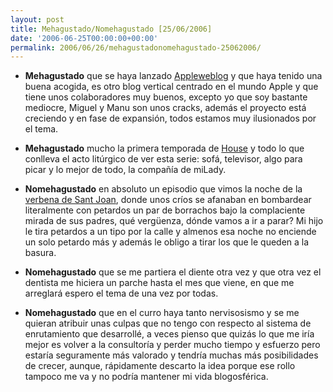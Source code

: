```yaml
---
layout: post
title: Mehagustado/Nomehagustado [25/06/2006]
date: '2006-06-25T00:00:00+00:00'
permalink: 2006/06/26/mehagustadonomehagustado-25062006/
---
```

- <span style="font-weight:bold;">Mehagustado</span> que se haya lanzado <a href="http://es.appleweblog.com/">Appleweblog</a> y que haya tenido una buena acogida, es otro blog vertical centrado en el mundo Apple y que tiene unos colaboradores muy buenos, excepto yo que soy bastante mediocre, Miguel y Manu son unos cracks, además el proyecto está creciendo y en fase de expansión, todos estamos muy ilusionados por el tema.

- <span style="font-weight:bold;">Mehagustado</span> mucho la primera temporada de <a href="http://www.imdb.com/title/tt0412142/">House</a> y todo lo que conlleva el acto litúrgico de ver esta serie: sofá, televisor, algo para picar y lo mejor de todo, la compañía de miLady.

- <span style="font-weight:bold;">Nomehagustado</span> en absoluto un episodio que vimos la noche de la <a href="http://www.sgci.mec.es/au/sanjuan.htm">verbena de Sant Joan</a>, donde unos críos se afanaban en bombardear literalmente con petardos un par de borrachos bajo la complaciente mirada de sus padres, qué vergüenza, dónde vamos a ir a parar? Mi hijo le tira petardos a un tipo por la calle y almenos esa noche no enciende un solo petardo más y además le obligo a tirar los que le queden a la basura.

- <span style="font-weight:bold;">Nomehagustado</span> que se me partiera el diente otra vez y que otra vez el dentista me hiciera un parche hasta el mes que viene, en que me arreglará espero el tema de una vez por todas.

- <span style="font-weight:bold;">Nomehagustado</span> que en el curro haya tanto nervisosismo y se me quieran atribuir unas culpas que no tengo con respecto al sistema de enrutamiento que desarrollé, a veces pienso que quizás lo que me iría mejor es volver a la consultoría y perder mucho tiempo y esfuerzo pero estaría seguramente más valorado y tendría muchas más posibilidades de crecer, aunque, rápidamente descarto la idea porque ese rollo tampoco me va y no podría mantener mi vida blogosférica.

